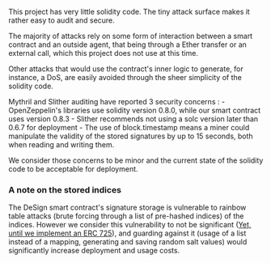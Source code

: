 This project has very little solidity code. The tiny attack surface makes it rather easy to audit and secure.

The majority of attacks rely on some form of interaction between a smart contract and an outside agent, that being through a Ether transfer or an external call, which this project does not use at this time.

Other attacks that would use the contract's inner logic to generate, for instance, a DoS, are easily avoided through the sheer simplicity of the solidity code.

Mythril and Slither auditing have reported 3 security concerns :
	- OpenZeppelin's libraries use solidity version 0.8.0, while our smart contract uses version 0.8.3
	- Slither recommends not using a solc version later than 0.6.7 for deployment
	- The use of block.timestamp means a miner could manipulate the validity of the stored signatures by up to 15 seconds, both when reading and writing them.

We consider those concerns to be minor and the current state of the solidity code to be acceptable for deployment.

### A note on the stored indices
The DeSign smart contract's signature storage is vulnerable to rainbow table attacks (brute forcing through a list of pre-hashed indices) of the indices. However we consider this vulnerability to not be significant ([Yet, until we implement an ERC 725](https://github.com/guillheu/DeSign#future-features)), and guarding against it (usage of a list instead of a mapping, generating and saving random salt values) would significantly increase deployment and usage costs.